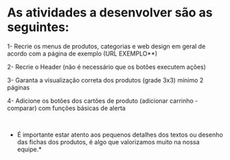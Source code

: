 # As atividades a desenvolver são as seguintes:

1- Recrie os menus de produtos, categorias e web design em geral de acordo com a página de exemplo (URL EXEMPLO**)

2- Recrie o Header (não é necessário que os botões executem ações)

3- Garanta a visualização correta dos produtos (grade 3x3) mínimo 2 páginas

4- Adicione os botões dos cartões de produto (adicionar carrinho - comparar) com funções básicas de alerta

 

* É importante estar atento aos pequenos detalhes dos textos ou desenho das fichas dos produtos, é algo que valorizamos muito na nossa equipe.*
